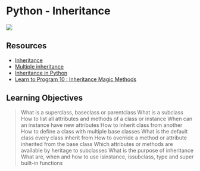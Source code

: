 # Python - Inheritance

![](https://encrypted-tbn0.gstatic.com/images?q=tbn:ANd9GcSmNSR7DAT1mRXYhMTsOAQShwv-GabwZv1ygA&usqp=CAU)

## Resources
* [Inheritance](https://intranet.alxswe.com/rltoken/ct-bhZHBxfE-aHYQoAcscQ)
* [Multiple inheritance](https://intranet.alxswe.com/rltoken/qq52YyYhDIbKBneA-u0PKw)
* [Inheritance in Python](https://intranet.alxswe.com/rltoken/RJVbH9PvRlwDkBxcTloVOQ)
* [Learn to Program 10 : Inheritance Magic Methods](https://intranet.alxswe.com/rltoken/CFBGj9h1gP3eNLnEm2Ehhg)

## Learning Objectives
> What is a superclass, baseclass or parentclass
> What is a subclass
> How to list all attributes and methods of a class or instance
> When can an instance have new attributes
> How to inherit class from another
> How to define a class with multiple base classes
> What is the default class every class inherit from
> How to override a method or attribute inherited from the base class
> Which attributes or methods are available by heritage to subclasses
> What is the purpose of inheritance
What are, when and how to use isinstance, issubclass, type and super built-in functions
